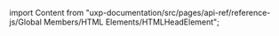 
import Content from "uxp-documentation/src/pages/api-ref/reference-js/Global Members/HTML Elements/HTMLHeadElement";

<Content query="product=xd"/>
